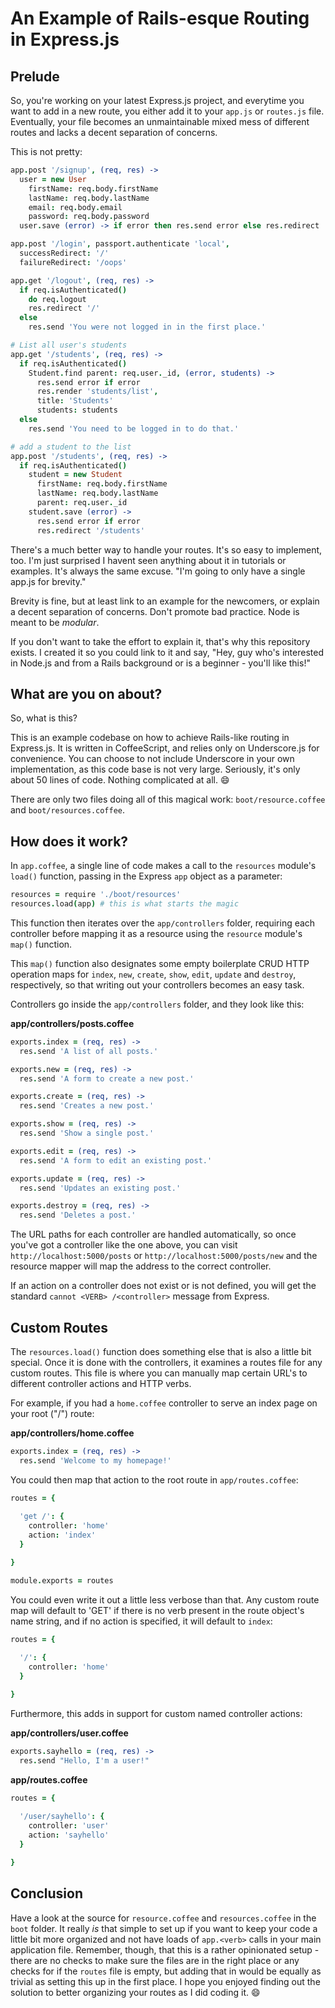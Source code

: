 An Example of Rails-esque Routing in Express.js
============

## Prelude

So, you're working on your latest Express.js project, and everytime you want to add in a new route, you either add it to your `app.js` or `routes.js` file. Eventually, your file becomes an unmaintainable mixed mess of different routes and lacks a decent separation of concerns.

This is not pretty:

```coffeescript
app.post '/signup', (req, res) ->
  user = new User
    firstName: req.body.firstName
    lastName: req.body.lastName
    email: req.body.email
    password: req.body.password
  user.save (error) -> if error then res.send error else res.redirect '/'

app.post '/login', passport.authenticate 'local',
  successRedirect: '/'
  failureRedirect: '/oops'

app.get '/logout', (req, res) ->
  if req.isAuthenticated()
    do req.logout
    res.redirect '/'
  else
    res.send 'You were not logged in in the first place.'

# List all user's students
app.get '/students', (req, res) ->
  if req.isAuthenticated()
    Student.find parent: req.user._id, (error, students) ->
      res.send error if error
      res.render 'students/list',
      title: 'Students'
      students: students
  else
    res.send 'You need to be logged in to do that.'

# add a student to the list
app.post '/students', (req, res) ->
  if req.isAuthenticated()
    student = new Student
      firstName: req.body.firstName
      lastName: req.body.lastName
      parent: req.user._id
    student.save (error) ->
      res.send error if error
      res.redirect '/students'
```

There's a much better way to handle your routes. It's so easy to implement, too. I'm just surprised I havent seen anything about it in tutorials or examples. It's always the same excuse. "I'm going to only have a single app.js for brevity."

Brevity is fine, but at least link to an example for the newcomers, or explain a decent separation of concerns. Don't promote bad practice. Node is meant to be _modular_.

If you don't want to take the effort to explain it, that's why this repository exists. I created it so you could link to it and say, "Hey, guy who's interested in Node.js and from a Rails background or is a beginner - you'll like this!"

## What are you on about?

So, what is this?

This is an example codebase on how to achieve Rails-like routing in Express.js. It is written in CoffeeScript, and relies only on Underscore.js for convenience. You can choose to not include Underscore in your own implementation, as this code base is not very large.
Seriously, it's only about 50 lines of code. Nothing complicated at all. :smile:

There are only two files doing all of this magical work: `boot/resource.coffee` and `boot/resources.coffee`.

## How does it work?

In `app.coffee`, a single line of code makes a call to the `resources` module's `load()` function, passing in the Express `app` object as a parameter:

```coffeescript
resources = require './boot/resources'
resources.load(app) # this is what starts the magic
```

This function then iterates over the `app/controllers` folder, requiring each controller before mapping it as a resource using the `resource` module's `map()` function.

This `map()` function also designates some empty boilerplate CRUD HTTP operation maps for `index`, `new`, `create`, `show`, `edit`, `update` and `destroy`, respectively, so that writing out your controllers becomes an easy task.

Controllers go inside the `app/controllers` folder, and they look like this:

**app/controllers/posts.coffee**

```coffeescript
exports.index = (req, res) ->
  res.send 'A list of all posts.'

exports.new = (req, res) ->
  res.send 'A form to create a new post.'

exports.create = (req, res) ->
  res.send 'Creates a new post.'

exports.show = (req, res) ->
  res.send 'Show a single post.'

exports.edit = (req, res) ->
  res.send 'A form to edit an existing post.'

exports.update = (req, res) ->
  res.send 'Updates an existing post.'

exports.destroy = (req, res) ->
  res.send 'Deletes a post.'
```

The URL paths for each controller are handled automatically, so once you've got a controller like the one above, you can visit `http://localhost:5000/posts` or `http://localhost:5000/posts/new` and the resource mapper will map the address to the correct controller.

If an action on a controller does not exist or is not defined, you will get the standard `cannot <VERB> /<controller>` message from Express.

## Custom Routes

The `resources.load()` function does something else that is also a little bit special. Once it is done with the controllers, it examines a routes file for any custom routes. This file is where you can manually map certain URL's to different controller actions and HTTP verbs.

For example, if you had a `home.coffee` controller to serve an index page on your root ("/") route:

**app/controllers/home.coffee**

```coffeescript
exports.index = (req, res) ->
  res.send 'Welcome to my homepage!'
```

You could then map that action to the root route in `app/routes.coffee`:

```coffeescript
routes = {
  
  'get /': {
    controller: 'home'
    action: 'index'
  }

}

module.exports = routes
```

You could even write it out a little less verbose than that. Any custom route map will default to 'GET' if there is no verb present in the route object's name string, and if no action is specified, it will default to `index`:

```coffeescript
routes = {
  
  '/': {
    controller: 'home'
  }

}
```

Furthermore, this adds in support for custom named controller actions:

**app/controllers/user.coffee**

```coffeescript
exports.sayhello = (req, res) ->
  res.send "Hello, I'm a user!"
```

**app/routes.coffee**

```coffeescript
routes = {
  
  '/user/sayhello': {
    controller: 'user'
    action: 'sayhello'
  }

}
```

## Conclusion

Have a look at the source for `resource.coffee` and `resources.coffee` in the `boot` folder. It really _is_ that simple to set up if you want to keep your code a little bit more organized and not have loads of `app.<verb>` calls in your main application file. Remember, though, that this is a rather opinionated setup - there are no checks to make sure the files are in the right place or any checks for if the `routes` file is empty, but adding that in would be equally as trivial as setting this up in the first place. I hope you enjoyed finding out the solution to better organizing your routes as I did coding it. :smile: